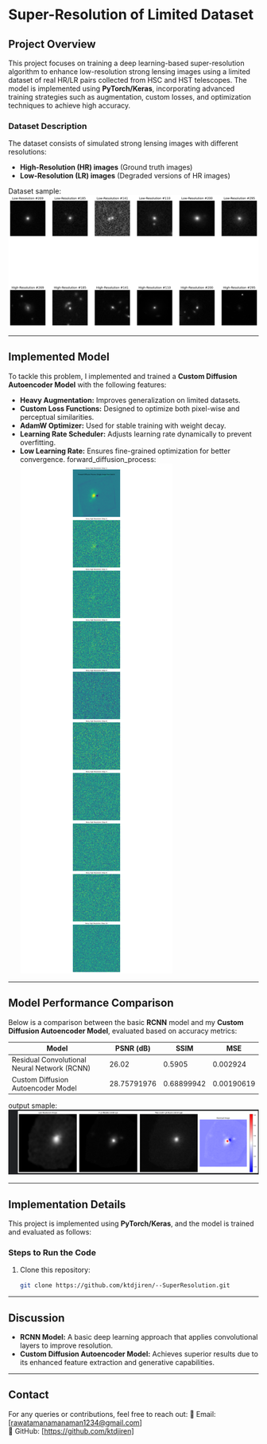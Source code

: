 # Super-Resolution of Limited Dataset

## Project Overview
This project focuses on training a deep learning-based super-resolution algorithm to enhance low-resolution strong lensing images using a limited dataset of real HR/LR pairs collected from HSC and HST telescopes. The model is implemented using **PyTorch/Keras**, incorporating advanced training strategies such as augmentation, custom losses, and optimization techniques to achieve high accuracy.

### Dataset Description
The dataset consists of simulated strong lensing images with different resolutions:
- **High-Resolution (HR) images** (Ground truth images)
- **Low-Resolution (LR) images** (Degraded versions of HR images)

Dataset sample: ![Dataset Sample](https://github.com/ktdjiren/--SuperResolution/blob/main/Task%20III.B/sample_images%20.png)

---

## Implemented Model
To tackle this problem, I implemented and trained a **Custom Diffusion Autoencoder Model** with the following features:
- **Heavy Augmentation:** Improves generalization on limited datasets.
- **Custom Loss Functions:** Designed to optimize both pixel-wise and perceptual similarities.
- **AdamW Optimizer:** Used for stable training with weight decay.
- **Learning Rate Scheduler:** Adjusts learning rate dynamically to prevent overfitting.
- **Low Learning Rate:** Ensures fine-grained optimization for better convergence.
forward_diffusion_process: ![Dataset Sample](https://github.com/ktdjiren/--SuperResolution/blob/main/Task%20III.B/forward_diffusion_process.png)
---

## Model Performance Comparison
Below is a comparison between the basic **RCNN** model and my **Custom Diffusion Autoencoder Model**, evaluated based on accuracy metrics:

| Model                                | PSNR (dB) | SSIM  | MSE   |
|--------------------------------------|-----------|-------|-------|
| Residual Convolutional Neural Network (RCNN) | 26.02  | 0.5905 | 0.002924 |
| Custom Diffusion Autoencoder Model   | 28.75791976  | 0.68899942 | 0.00190619 |

output smaple: ![Dataset Sample](https://github.com/ktdjiren/--SuperResolution/blob/main/Task%20III.B/Screenshot%202025-03-28%20030317.png)

---

## Implementation Details
This project is implemented using **PyTorch/Keras**, and the model is trained and evaluated as follows:

### Steps to Run the Code
1. Clone this repository:
   ```bash
   git clone https://github.com/ktdjiren/--SuperResolution.git
   ```

---

## Discussion
- **RCNN Model:** A basic deep learning approach that applies convolutional layers to improve resolution.
- **Custom Diffusion Autoencoder Model:** Achieves superior results due to its enhanced feature extraction and generative capabilities.

---

## Contact
For any queries or contributions, feel free to reach out:
📧 Email: [rawatamanamanaman1234@gmail.com]  
🔗 GitHub: [https://github.com/ktdjiren]

